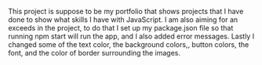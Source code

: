 This project is suppose to be my portfolio that shows projects that I have done to show what skills I have with JavaScript. I am also aiming for an exceeds in the project, to do that I set up my package.json file so that running npm start will run the app, and I also added error messages. Lastly I changed some of the text color, the background colors,, button colors, the font, and the color of border surrounding the images.
